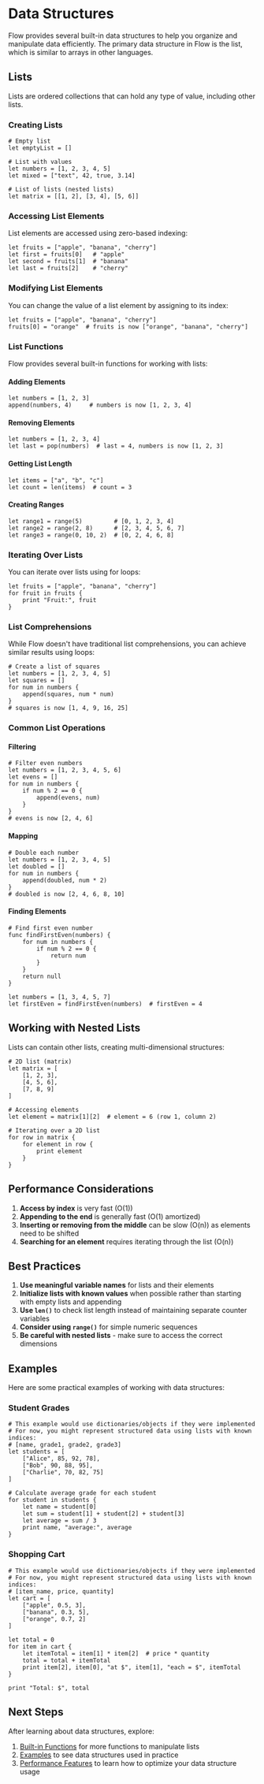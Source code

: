 # Data Structures

Flow provides several built-in data structures to help you organize and manipulate data efficiently. The primary data structure in Flow is the list, which is similar to arrays in other languages.

## Lists

Lists are ordered collections that can hold any type of value, including other lists.

### Creating Lists

```flow
# Empty list
let emptyList = []

# List with values
let numbers = [1, 2, 3, 4, 5]
let mixed = ["text", 42, true, 3.14]

# List of lists (nested lists)
let matrix = [[1, 2], [3, 4], [5, 6]]
```

### Accessing List Elements

List elements are accessed using zero-based indexing:

```flow
let fruits = ["apple", "banana", "cherry"]
let first = fruits[0]   # "apple"
let second = fruits[1]  # "banana"
let last = fruits[2]    # "cherry"
```

### Modifying List Elements

You can change the value of a list element by assigning to its index:

```flow
let fruits = ["apple", "banana", "cherry"]
fruits[0] = "orange"  # fruits is now ["orange", "banana", "cherry"]
```

### List Functions

Flow provides several built-in functions for working with lists:

#### Adding Elements

```flow
let numbers = [1, 2, 3]
append(numbers, 4)     # numbers is now [1, 2, 3, 4]
```

#### Removing Elements

```flow
let numbers = [1, 2, 3, 4]
let last = pop(numbers)  # last = 4, numbers is now [1, 2, 3]
```

#### Getting List Length

```flow
let items = ["a", "b", "c"]
let count = len(items)  # count = 3
```

#### Creating Ranges

```flow
let range1 = range(5)         # [0, 1, 2, 3, 4]
let range2 = range(2, 8)      # [2, 3, 4, 5, 6, 7]
let range3 = range(0, 10, 2)  # [0, 2, 4, 6, 8]
```

### Iterating Over Lists

You can iterate over lists using for loops:

```flow
let fruits = ["apple", "banana", "cherry"]
for fruit in fruits {
    print "Fruit:", fruit
}
```

### List Comprehensions

While Flow doesn't have traditional list comprehensions, you can achieve similar results using loops:

```flow
# Create a list of squares
let numbers = [1, 2, 3, 4, 5]
let squares = []
for num in numbers {
    append(squares, num * num)
}
# squares is now [1, 4, 9, 16, 25]
```

### Common List Operations

#### Filtering

```flow
# Filter even numbers
let numbers = [1, 2, 3, 4, 5, 6]
let evens = []
for num in numbers {
    if num % 2 == 0 {
        append(evens, num)
    }
}
# evens is now [2, 4, 6]
```

#### Mapping

```flow
# Double each number
let numbers = [1, 2, 3, 4, 5]
let doubled = []
for num in numbers {
    append(doubled, num * 2)
}
# doubled is now [2, 4, 6, 8, 10]
```

#### Finding Elements

```flow
# Find first even number
func findFirstEven(numbers) {
    for num in numbers {
        if num % 2 == 0 {
            return num
        }
    }
    return null
}

let numbers = [1, 3, 4, 5, 7]
let firstEven = findFirstEven(numbers)  # firstEven = 4
```

## Working with Nested Lists

Lists can contain other lists, creating multi-dimensional structures:

```flow
# 2D list (matrix)
let matrix = [
    [1, 2, 3],
    [4, 5, 6],
    [7, 8, 9]
]

# Accessing elements
let element = matrix[1][2]  # element = 6 (row 1, column 2)

# Iterating over a 2D list
for row in matrix {
    for element in row {
        print element
    }
}
```

## Performance Considerations

1. **Access by index** is very fast (O(1))
2. **Appending to the end** is generally fast (O(1) amortized)
3. **Inserting or removing from the middle** can be slow (O(n)) as elements need to be shifted
4. **Searching for an element** requires iterating through the list (O(n))

## Best Practices

1. **Use meaningful variable names** for lists and their elements
2. **Initialize lists with known values** when possible rather than starting with empty lists and appending
3. **Use `len()`** to check list length instead of maintaining separate counter variables
4. **Consider using `range()`** for simple numeric sequences
5. **Be careful with nested lists** - make sure to access the correct dimensions

## Examples

Here are some practical examples of working with data structures:

### Student Grades

```flow
# This example would use dictionaries/objects if they were implemented
# For now, you might represent structured data using lists with known indices:
# [name, grade1, grade2, grade3]
let students = [
    ["Alice", 85, 92, 78],
    ["Bob", 90, 88, 95],
    ["Charlie", 70, 82, 75]
]

# Calculate average grade for each student
for student in students {
    let name = student[0]
    let sum = student[1] + student[2] + student[3]
    let average = sum / 3
    print name, "average:", average
}
```

### Shopping Cart

```flow
# This example would use dictionaries/objects if they were implemented
# For now, you might represent structured data using lists with known indices:
# [item_name, price, quantity]
let cart = [
    ["apple", 0.5, 3],
    ["banana", 0.3, 5],
    ["orange", 0.7, 2]
]

let total = 0
for item in cart {
    let itemTotal = item[1] * item[2]  # price * quantity
    total = total + itemTotal
    print item[2], item[0], "at $", item[1], "each = $", itemTotal
}

print "Total: $", total
```

## Next Steps

After learning about data structures, explore:

1. [Built-in Functions](built-in-functions.md) for more functions to manipulate lists
2. [Examples](examples.md) to see data structures used in practice
3. [Performance Features](performance.md) to learn how to optimize your data structure usage